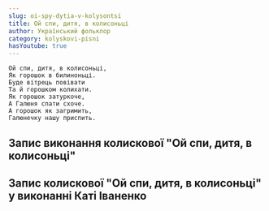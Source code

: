 ```yaml
---
slug: oi-spy-dytia-v-kolysontsi
title: Ой спи, дитя, в колисоньці
author: Український фольклор
category: kolyskovi-pisni
hasYoutube: true
---
```

```
Ой спи, дитя, в колисоньці,
Як горошок в билиноньці.
Буде вітрець повівати
Та й горошком колихати.
Як горошок затуркоче,
А Галюня спати схоче.
А горошок як загримить,
Галюнечку нашу приспить.
```

## Запис виконання колискової "Ой спи, дитя, в колисоньці"

<YoutubeIframe id="9_njQV-V1X0" className="md:w-4/5" />

## Запис колискової "Ой спи, дитя, в колисоньці" у виконанні Каті Іваненко

<YoutubeIframe id="Heq4OVagzmk" className="md:w-4/5" />
